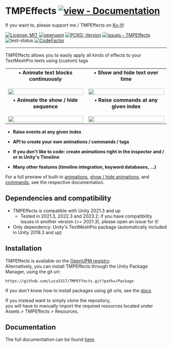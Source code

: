 # TMPEffects [![view - Documentation](https://img.shields.io/badge/view-Documentation-blue?style=for-the-badge)](https://tmpeffects.luca3317.dev/manual/introduction.html)
If you want to, please support me / TMPEffects on [Ko-fi](https://ko-fi.com/lweist3317)!

[![License: MIT](https://img.shields.io/badge/License-MIT-yellow.svg)](https://opensource.org/licenses/MIT)
[![openupm](https://img.shields.io/npm/v/com.luca3317.tmpeffects?label=openupm&registry_uri=https://package.openupm.com)](https://openupm.com/packages/com.luca3317.tmpeffects/)
[![PCKG: Version](https://img.shields.io/github/tag/Luca3317/TMPEffects?include_prereleases=&sort=semver&color=blue)](https://github.com/Luca3317/TMPEffects/releases/)
[![issues - TMPEffects](https://img.shields.io/github/issues/Luca3317/TMPEffects)](https://github.com/Luca3317/TMPEffects/issues)
![test-status](https://github.com/Luca3317/TMPEffects/actions/workflows/main.yml/badge.svg?branch=main)
[![CodeFactor](https://www.codefactor.io/repository/github/luca3317/tmpeffects/badge)](https://www.codefactor.io/repository/github/luca3317/tmpeffects)
***
TMPEffects allows you to easily apply all kinds of effects to your TextMeshPro texts using (custom) tags


<table style="border-collapse: collapse; border: none;">
  <tr>
    <td valign="middle" style="border: none;" align="center"><b>&bull; Animate text blocks continuously</b><br><br>
    <img src="/gifs/tmpeffects-git.gif" width=100% height=auto />
    </td>
    <td valign="middle" style="border: none;" align="center"><b>&bull; Show and hide text over time</b><br><br>
      <img src="/gifs/tmpeffectwrite-git.gif" width=100% height=auto />
    </td>
  </tr>
  <tr>
    <td valign="middle" style="border: none;" align="center"><b>&bull; Animate the show / hide sequence</b><br><br>
    <img src="/gifs/tmpeffectsshowhide-git.gif" width=100% height=auto />
    </td>
    <td valign="middle" style="border: none;" align="center"><b>&bull; Raise commands at any given index</b><br><br>
      <img src="/gifs/tmpeffectscommands-git.gif" width=100% height=auto />
    </td>
  </tr>
</table>

- **Raise events at any given index**

- **API to create your own animations / commands / tags**

- **If you don't like to code: create animations right in the inspector and / or in Unity's Timeline**

- **Many other features (timeline integration, keyword databases, ...)**

For a full preview of built-in [animations](https://tmpeffects.luca3317.dev/manual/tmpanimator_builtinbasicanimations.html), [show / hide animations](https://tmpeffects.luca3317.dev/manual/tmpanimator_builtinshowhideanimations.html), 
and [commands](https://tmpeffects.luca3317.dev/manual/tmpwriter_builtincommands.html), see the respective documentation.

## Dependencies and compatibility
- TMPEffects is compatible with Unity 2021.3 and up
    - Tested in 2021.3, 2022.3 and 2023.2; if you have compatibility issues in another version (>= 2021.3), please open an issue for it!
- Only dependency: Unity's TextMeshPro package (automatically included in Unity 2018.3 and up)

## Installation
TMPEffects is available on the [OpenUPM registry](https://openupm.com/packages/com.luca3317.tmpeffects/).  
Alternatively, you can install TMPEffects through the Unity Package Manager, using the git url:
```console
https://github.com/Luca3317/TMPEffects.git?path=/Package
```

If you don't know how to install packages using git urls, see the [docs](https://tmpeffects.luca3317.dev/manual/installation.html).

If you instead want to simply clone the repository,  
you will have to manually import the required resources located under Assets > TMPEffects > Resources.

## Documentation
The full documentation can be found [here](https://tmpeffects.luca3317.dev/manual/introduction.html).

